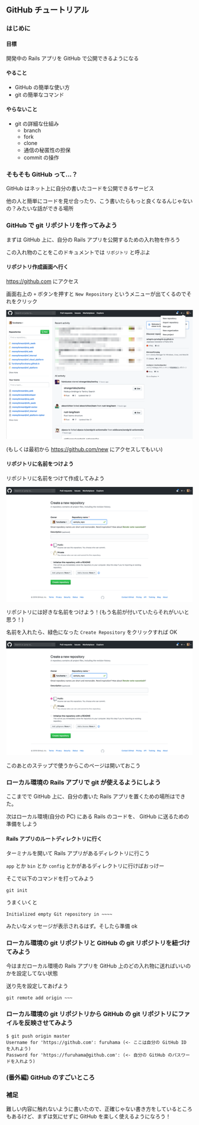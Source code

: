 ## GitHub チュートリアル

### はじめに

#### 目標

開発中の Rails アプリを GitHub で公開できるようになる

#### やること

- GitHub の簡単な使い方
- git の簡単なコマンド

#### やらないこと

- git の詳細な仕組み
  - branch
  - fork
  - clone
  - 通信の秘匿性の担保
  - commit の操作

### そもそも GitHub って...？

GitHub はネット上に自分の書いたコードを公開できるサービス

他の人と簡単にコードを見せ合ったり、こう書いたらもっと良くなるんじゃないの？みたいな話ができる場所

### GitHub で git リポジトリを作ってみよう

まずは GitHub 上に、自分の Rails アプリを公開するための入れ物を作ろう

この入れ物のことをこのドキュメントでは `リポジトリ` と呼ぶよ

#### リポジトリ作成画面へ行く

https://github.com にアクセス

画面右上の `+` ボタンを押すと `New Repository` というメニューが出てくるのでそれをクリック

![ss01](https://github.com/furuhama/github_tutorial/blob/master/img/ss01.png)

(もしくは最初から https://github.com/new にアクセスしてもいい)

#### リポジトリに名前をつけよう

リポジトリに名前をつけて作成してみよう

![ss02](https://github.com/furuhama/github_tutorial/blob/master/img/ss02.png)

リポジトリには好きな名前をつけよう！(もう名前が付いていたらそれがいいと思う！)

名前を入れたら、緑色になった `Create Repository` をクリックすれば OK

![ss03](https://github.com/furuhama/github_tutorial/blob/master/img/ss02.png)

このあとのステップで使うからこのページは開いておこう

### ローカル環境の Rails アプリで git が使えるようにしよう

ここまでで GitHub 上に、自分の書いた Rails アプリを置くための場所はできた。

次はローカル環境(自分の PC) にある Rails のコードを、 GitHub に送るための準備をしよう

#### Rails アプリのルートディレクトリに行く

ターミナルを開いて Rails アプリがあるディレクトリに行こう

`app` とか `bin` とか `config` とかがあるディレクトリに行けばおっけー

そこで以下のコマンドを打ってみよう

```
git init
```

うまくいくと

```
Initialized empty Git repository in ~~~~
```

みたいなメッセージが表示されるはず。そしたら準備 ok


### ローカル環境の git リポジトリと GitHub の git リポジトリを紐づけてみよう

今はまだローカル環境の Rails アプリを GitHub 上のどの入れ物に送ればいいのかを設定してない状態

送り先を設定してあげよう

```
git remote add origin ~~~
```

### ローカル環境の git リポジトリから GitHub の git リポジトリにファイルを反映させてみよう

```
$ git push origin master
Username for 'https://github.com': furuhama (<- ここは自分の GitHub ID を入れよう)
Password for 'https://furuhama@github.com': (<- 自分の GitHub のパスワードを入れよう)
```

### (番外編) GitHub のすごいところ

### 補足

難しい内容に触れないように書いたので、正確じゃない書き方をしているところもあるけど、まずは気にせずに GitHub を楽しく使えるようになろう！
